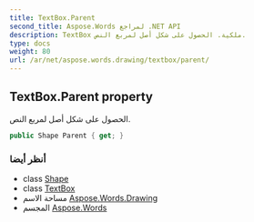 ```yaml
---
title: TextBox.Parent
second_title: Aspose.Words لمراجع .NET API
description: TextBox ملكية. الحصول على شكل أصل لمربع النص.
type: docs
weight: 80
url: /ar/net/aspose.words.drawing/textbox/parent/
---
```

## TextBox.Parent property

الحصول على شكل أصل لمربع النص.

```csharp
public Shape Parent { get; }
```

### أنظر أيضا

* class [Shape](../../shape/)
* class [TextBox](../)
* مساحة الاسم [Aspose.Words.Drawing](../../textbox/)
* المجسم [Aspose.Words](../../../)


